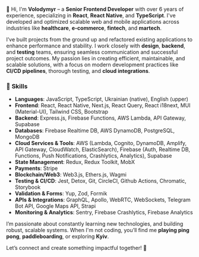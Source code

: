 👋 Hi, I'm **Volodymyr** – a **Senior Frontend Developer** with over 6 years of experience, specializing in **React**, **React Native**, and **TypeScript**. I've developed and optimized scalable web and mobile applications across industries like **healthcare**, **e-commerce**, **fintech**, and **martech**.

I’ve built projects from the ground up and refactored existing applications to enhance performance and stability. I work closely with **design**, **backend**, and **testing** teams, ensuring seamless communication and successful project outcomes. My passion lies in creating efficient, maintainable, and scalable solutions, with a focus on modern development practices like **CI/CD pipelines**, thorough testing, and **cloud integrations**.

### 🔧 **Skills**
- **Languages**: JavaScript, TypeScript, Ukrainian (native), English (upper)
- **Frontend**: React, React Native, Next.js, React Query, React i18next, MUI (Material-UI), Tailwind CSS, Bootstrap
- **Backend**: Express.js, Firebase Functions, AWS Lambda, API Gateway, Supabase
- **Databases**: Firebase Realtime DB, AWS DynamoDB, PostgreSQL, MongoDB
- **Cloud Services & Tools**: AWS (Lambda, Cognito, DynamoDB, Amplify, API Gateway, CloudWatch, ElasticSearch), Firebase (Auth, Realtime DB, Functions, Push Notifications, Crashlytics, Analytics), Supabase
- **State Management**: Redux, Redux Toolkit, MobX
- **Payments**: Stripe
- **Blockchain/Web3**: Web3.js, Ethers.js, Wagmi
- **Testing & CI/CD**: Jest, Detox, Git, CircleCI, Github Actions, Chromatic, Storybook
- **Validation & Forms**: Yup, Zod, Formik
- **APIs & Integrations**: GraphQL, Apollo, WebRTC, WebSockets, Telegram Bot API, Google Maps API, Strapi
- **Monitoring & Analytics**: Sentry, Firebase Crashlytics, Firebase Analytics

I’m passionate about constantly learning new technologies, and building robust, scalable systems. When I'm not coding, you’ll find me **playing ping pong**, **paddleboarding**, or exploring **Kyiv**.

Let’s connect and create something impactful together! 🚀

